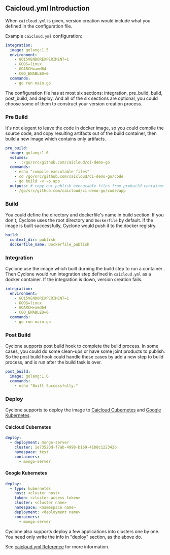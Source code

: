 ## Caicloud.yml Introduction

When `caicloud.yml` is given, version creation would include what you defined in the configuration file.

Example `caicloud.yml` configuration:

```yml
integration:
  image: golang:1.5
  environment:
    - GO15VENDOREXPERIMENT=1
    - GOOS=linux
    - GOARCH=amd64
    - CGO_ENABLED=0
  commands:
    - go run main.go
```

The configuration file has at most six sections: integration, pre\_build, build, post_build, and deploy. And all of the six sections are optional, you could choose some of them to construct your version creation process.

### Pre Build

It's not elegent to leave the code in docker image, so you could compile the source code, and copy resulting artifacts out of the build container, then build a new image which contains only artifacts.

```yml
pre_build:
  image: golang:1.6
  volumes:
    - .:/go/src/github.com/caicloud/ci-demo-go
  commands:
    - echo "compile executable files"
    - cd /go/src/github.com/caicloud/ci-demo-go/code
    - go build -v -o app
  outputs: # copy out publish executable files from prebuild container
    - /go/src/github.com/caicloud/ci-demo-go/code/app
```

### Build

You could define the directory and dockerfile's name in build section. If you don't, Cyclone uses the root directory and `Dockerfile` by default. If the image is built successfully, Cyclone would push it to the docker registry.

```yml
build:
  context_dir: publish
  dockerfile_name: Dockerfile_publish
```

### Integration

Cyclone use the image  which built durning the build step to run a container . Then Cyclone would run integration step defined in `caicloud.yml` as a docker container. If the integration is down, version creation fails.

```yml
integration:
  environment:
    - GO15VENDOREXPERIMENT=1
    - GOOS=linux
    - GOARCH=amd64
    - CGO_ENABLED=0
  commands:
    - go run main.go
```

### Post Build

Cyclone supports post build hook to complete the build process. In some cases, you could do some clean-ups or have some joint products to publish. So the post build hook could handle these cases by add a new step to build process, and is run after the build task is over.

```yml
post_build:
  image: golang:1.6
  commands:
    - echo "Built Successfully."
```

### Deploy

Cyclone supports to deploy the image to [Caicloud Cubernetes](https://caicloud.io/products/cubernetes) and [Google Kubernetes](http://kubernetes.io/).

#### Caicloud Cubernetes

```yml
deploy:
  - deployment: mongo-server
    cluster: 1e73520d-f7ab-4998-b169-41b8c122342b
    namespace: test
    containers:
      - mongo-server
```

#### Google Kubernetes

```yml
deploy:
  - type: kubernetes 
    host: <cluster host>
    token: <cluster access token>
    cluster: <cluster name>
    namespace: <namespace name>
	deployment: <deployment name>
    containers:
      - mongo-server
```

Cyclone also supports deploy a few applications into clusters one by one. You need only write the info in "deploy" section, as the above do.

See [caicloud.yml Reference](./caicloud-yml-reference.md) for more information.
